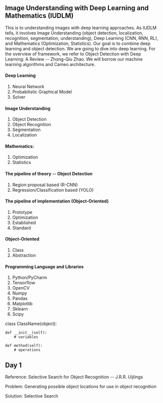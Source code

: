 ## Image Understanding with Deep Learning and Mathematics (IUDLM)
This is to understanding images with deep learning approaches. As IUDLM tells, it involves Image Understanding
(object detection, localization, recognition, segmentation, understanding), Deep Learning (CNN, RNN, RL), and Mathematics (Optimization, Statistics). 
Our goal is to combine deep learning and object detection. We are going to dive into deep learning. For the overview of framework,
we refer to Object Detection with Deep Learning: A Review -- Zhong-Qiu Zhao. We will borrow our machine learning algorithms and Cameo architecture.

#### Deep Learning
  1. Neural Network
  2. Probabilistic Graphical Model
  3. Solver

#### Image Understanding
  1. Object Detection
  2. Object Recognition
  3. Segmentation
  4. Localization

#### Mathematics:
  1. Optimization
  2. Statistics

#### The pipeline of theory -- Object Detection
  1. Region proposal based (R-CNN)
  2. Regression/Classification based (YOLO)
 
#### The pipeline of implementation (Object-Oriented)
  1. Prototype
  2. Optimization
  3. Established
  4. Standard

#### Object-Oriented
  1. Class
  2. Abstraction

#### Programming Language and Libraries
  1. Python/PyCharm
  2. Tensorflow
  3. OpenCV
  4. Numpy
  5. Pandas
  6. Matplotlib
  7. Sklearn
  8. Scipy
  
class ClassName(object):
    
    def __init__(self):
        # variables

    def method(self):
        # operations
  
 
 ## Day 1
 Reference: Selective Search for Object Recognition -- J.R.R. Uijlings
  
 Problem: Generating possible object locations for use in object recognition
  
 Solution:  Selective Search
